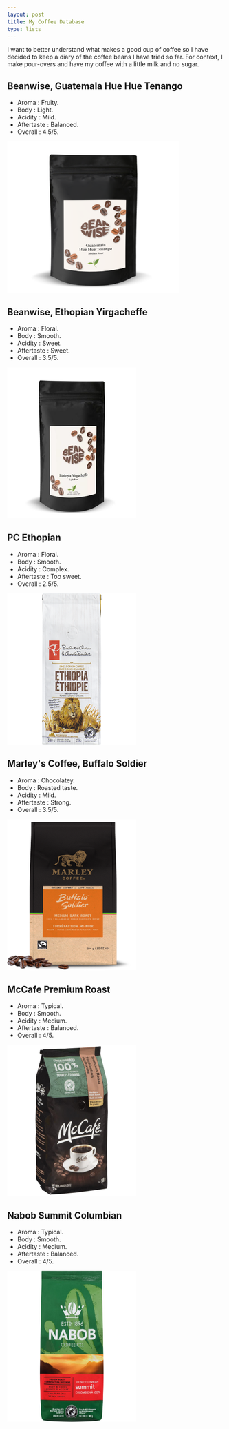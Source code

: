 ```yaml
---
layout: post
title: My Coffee Database
type: lists
---
```


I want to better understand what makes a good cup of coffee so I have decided to keep a diary of the coffee beans I have tried so far. For context, I make pour-overs and have my coffee with a little milk and no sugar.

## Beanwise, Guatemala Hue Hue Tenango
  * Aroma : Fruity.
  * Body : Light.
  * Acidity : Mild.
  * Aftertaste : Balanced.
  * Overall : 4.5/5.
<img src="/images/coffee/hue.png" alt="_config.yml" style="width:400px;height:350px;">

## Beanwise, Ethopian Yirgacheffe
  * Aroma : Floral.
  * Body : Smooth.
  * Acidity : Sweet.
  * Aftertaste : Sweet.
  * Overall : 3.5/5.

<img src="/images/coffee/yg.jpg" alt="_config.yml" style="width:300px;height:350px;">

## PC Ethopian
  * Aroma : Floral.
  * Body : Smooth.
  * Acidity : Complex.
  * Aftertaste : Too sweet.
  * Overall : 2.5/5.

<img src="/images/coffee/pc.png" alt="_config.yml" style="width:300px;height:350px;">

## Marley's Coffee, Buffalo Soldier
  * Aroma : Chocolatey.
  * Body : Roasted taste.
  * Acidity : Mild.
  * Aftertaste : Strong.
  * Overall : 3.5/5.

<img src="/images/coffee/mar.png" alt="_config.yml" style="width:300px;height:350px;">

## McCafe Premium Roast
  * Aroma : Typical.
  * Body : Smooth.
  * Acidity : Medium.
  * Aftertaste : Balanced.
  * Overall : 4/5.

<img src="/images/coffee/mccafe.jpeg" alt="_config.yml" style="width:300px;height:350px;">

## Nabob Summit Columbian
  * Aroma : Typical.
  * Body : Smooth.
  * Acidity : Medium.
  * Aftertaste : Balanced.
  * Overall : 4/5.

<img src="/images/coffee/nab.jpg" alt="_config.yml" style="width:300px;height:350px;">
